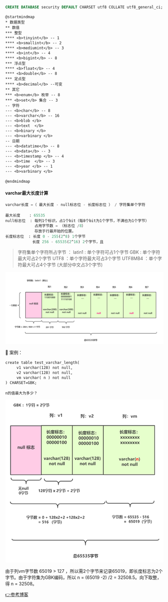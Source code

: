 
```sql

CREATE DATABASE security DEFAULT CHARSET utf8 COLLATE utf8_general_ci;

```

```puml
@startmindmap
* 数据类型
** 数值
*** 整型
**** <b>tinyint</b> -- 1
**** <b>smallint</b> -- 2
**** <b>mediumint</b> -- 3
**** <b>int</b> -- 4
**** <b>bigint</b> -- 8
*** 浮点型
**** <b>float</b> -- 4
**** <b>double</b> -- 8
*** 定点型
**** <b>decimal</b> --可变
** 其它
*** <b>enum</b> 枚举 -- 8
*** <b>set</b> 集合 -- 3
-- 字符
--- <b>char</b> -- 8
--- <b>varchar</b> -- 16
--- <b>blob </b>
--- <b>text  </b>
--- <b>binary </b>
--- <b>varbinary </b>
-- 日期
--- <b>datatime</b> -- 8
--- <b>data</b> -- 3
--- <b>timestamp </b> -- 4
--- <b>time  </b> -- 3
--- <b>year </b> -- 1
--- <b>varbinary </b>

@endmindmap
```

#### varchar最大长度计算

```sql
varchar长度 =（ 最大长度 - null标志位 - 长度标志位 ） / 字符集单个字符

最大长度    : 65535
null标志位  : 每列1个标识，占1个bit（每8个bit为1个字节，不满也为1个字节）
             占用字节数 = （标志位 /8）
             存放于行最开始的位置。
长度标志位  : 长度 0 - 255(2^8) 1个字节
            长度 256 - 65535(2^16) 2个字节，且

```
>字符集单个字符所占字节 ： 
latin1 : 单个字符可占1个字节
GBK : 单个字符最大可占2个字节
UTF8 ：单个字符最大可占3个字节
UTF8MB4 ：单个字符最大可占4个字节 (大部分中文占3个字节)

![2020-06-20-21-43-42](./imgs/基本使用.md/2020-06-20-21-43-42.png)

🔹 案例：

```
create table test_varchar_length(
     v1 varchar(128) not null,
     v2 varchar(128) not null,
     vm varchar( n ) not null
) CHARSET=GBK; 

n的值最大为多少？
```

![2020-06-20-22-24-04](./imgs/基本使用.md/2020-06-20-22-24-04.png)

由于列vm字节数 65019 > 127 ，所以需2个字节来记录65019，即长度标志为2个字节。由于字符集为GBK编码，所以 n = (65019 -2) /2  = 32508.5。向下取整，得 n = 32508。

[👉参考博客](https://learn.blog.csdn.net/article/details/103341778)


